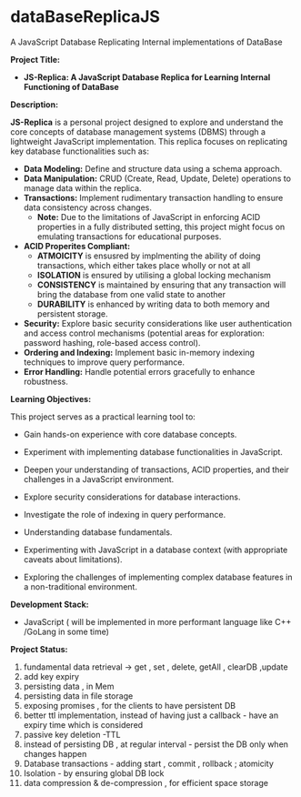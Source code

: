 # dataBaseReplicaJS
 A JavaScript Database Replicating Internal implementations of DataBase

 **Project Title:**

* **JS-Replica: A JavaScript Database Replica for Learning Internal Functioning of DataBase** 

**Description:**

**JS-Replica** is a personal project designed to explore and understand the core concepts of database management systems (DBMS) through a lightweight JavaScript implementation. This replica focuses on replicating key database functionalities such as:

* **Data Modeling:** Define and structure data using a schema approach.
* **Data Manipulation:** CRUD (Create, Read, Update, Delete) operations to manage data within the replica.
* **Transactions:** Implement rudimentary transaction handling to ensure data consistency across changes. 
    * **Note:** Due to the limitations of JavaScript in enforcing ACID properties in a fully distributed setting, this project might focus on emulating transactions for educational purposes. 
* **ACID Properites Compliant:** 
    * **ATMOICITY**  is ensusred by implmenting the ability of doing transactions, which either takes place wholly or not at all
    * **ISOLATION**  is ensured by utilising a global locking mechanism 
    * **CONSISTENCY**  is maintained by ensuring that any transaction will bring the database from one valid state to another
    * **DURABILITY**  is enhanced by writing data to both memory and persistent storage.
* **Security:** Explore basic security considerations like user authentication and access control mechanisms (potential areas for exploration: password hashing, role-based access control).
* **Ordering and Indexing:** Implement basic in-memory indexing techniques to improve query performance.
* **Error Handling:** Handle potential errors gracefully to enhance robustness.


**Learning Objectives:**

This project serves as a practical learning tool to:

* Gain hands-on experience with core database concepts.
* Experiment with implementing database functionalities in JavaScript.
* Deepen your understanding of transactions, ACID properties, and their challenges in a JavaScript environment.
* Explore security considerations for database interactions.
* Investigate the role of indexing in query performance.

* Understanding database fundamentals.
* Experimenting with JavaScript in a database context (with appropriate caveats about limitations).
*  Exploring the challenges of implementing complex database features in a non-traditional environment.

**Development Stack:**

* JavaScript ( will be implemented in more performant language like C++ /GoLang in some time)

**Project Status:**
1. fundamental data retrieval → get , set , delete, getAll , clearDB ,update
2. add key expiry
3. persisting data , in Mem 
4. persisting data in file storage
5. exposing promises , for the clients to have persistent DB
6. better ttl implementation, instead of having just a callback - have an expiry time which is considered
7. passive key deletion -TTL
8. instead of persisting DB , at regular interval - persist the DB only when changes happen
9. Database transactions - adding start , commit , rollback ; atomicity
10. Isolation - by ensuring global DB lock
11. data compression & de-compression , for efficient space storage

